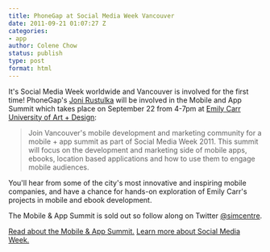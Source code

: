 ```yaml
---
title: PhoneGap at Social Media Week Vancouver
date: 2011-09-21 01:07:27 Z
categories:
- app
author: Colene Chow
status: publish
type: post
format: html
---
```


It's Social Media Week worldwide and Vancouver is involved for the first time! PhoneGap's [Joni Rustulka](http://twitter.com/jahoni) will be involved in the Mobile and App Summit which takes place on September 22 from 4-7pm at [Emily Carr University of Art + Design](http://www.ecuad.ca):

> Join Vancouver's mobile development and marketing community for a mobile + app summit as part of Social Media Week 2011\. This summit will focus on the development and marketing side of mobile apps, ebooks, location based applications and how to use them to engage mobile audiences.

You'll hear from some of the city's most innovative and inspiring mobile companies, and have a chance for hands-on exploration of Emily Carr's projects in mobile and ebook development.

The Mobile & App Summit is sold out so follow along on Twitter [@simcentre](http://twitter.com/simcentre).

[Read about the Mobile & App Summit.](http://www.simcentre.ca/events/social-media-week) [Learn more about Social Media Week.](http://socialmediaweek.org/vancouver/)

